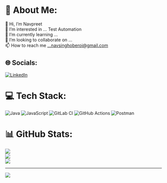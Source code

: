 <!--
**navsinghoberoi/navsinghoberoi** is a ✨ _special_ ✨ repository because its `README.md` (this file) appears on your GitHub profile.

Here are some ideas to get you started:

- 🔭 I’m currently working on ...
- 🌱 I’m currently learning ...
- 👯 I’m looking to collaborate on ...
- 🤔 I’m looking for help with ...
- 💬 Ask me about ...
- 📫 How to reach me: ...
- 😄 Pronouns: ...
- ⚡ Fun fact: ...
-->
# 💫 About Me:
👋 Hi, I’m Navpreet<br>👀 I’m interested in ... Test Automation<br>🌱 I’m currently learning ...<br>💞️ I’m looking to collaborate on ...<br>📫 How to reach me ...navsinghoberoi@gmail.com


## 🌐 Socials:
[![LinkedIn](https://img.shields.io/badge/LinkedIn-%230077B5.svg?logo=linkedin&logoColor=white)](https://linkedin.com/in/https://www.linkedin.com/in/navpreet-singh-0a744aaa/) 

# 💻 Tech Stack:
![Java](https://img.shields.io/badge/java-%23ED8B00.svg?style=for-the-badge&logo=openjdk&logoColor=white) ![JavaScript](https://img.shields.io/badge/javascript-%23323330.svg?style=for-the-badge&logo=javascript&logoColor=%23F7DF1E) ![GitLab CI](https://img.shields.io/badge/gitlab%20CI-%23181717.svg?style=for-the-badge&logo=gitlab&logoColor=white) ![GitHub Actions](https://img.shields.io/badge/github%20actions-%232671E5.svg?style=for-the-badge&logo=githubactions&logoColor=white) ![Postman](https://img.shields.io/badge/Postman-FF6C37?style=for-the-badge&logo=postman&logoColor=white)

# 📊 GitHub Stats:
![](https://github-readme-stats.vercel.app/api?username=navsinghoberoi&theme=shadow_green&hide_border=false&include_all_commits=false&count_private=false)<br/>
![](https://github-readme-streak-stats.herokuapp.com/?user=navsinghoberoi&theme=shadow_green&hide_border=false)<br/>
![](https://github-readme-stats.vercel.app/api/top-langs/?username=navsinghoberoi&theme=shadow_green&hide_border=false&include_all_commits=false&count_private=false&layout=compact)

---
[![](https://visitcount.itsvg.in/api?id=navsinghoberoi&icon=0&color=0)](https://visitcount.itsvg.in)

<!-- Proudly created with GPRM ( https://gprm.itsvg.in ) -->
